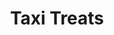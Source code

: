 ---
layout: post
title: Taxi Treats
creator: Brian Shimmerlik
school: NYU
twitter: ShimmersAtStern
site: http://www.taxitreats.com/
image: /lib/img/projects/taxitreats.png
featured: false
demodays: true
eboard: false
alumni: false
---